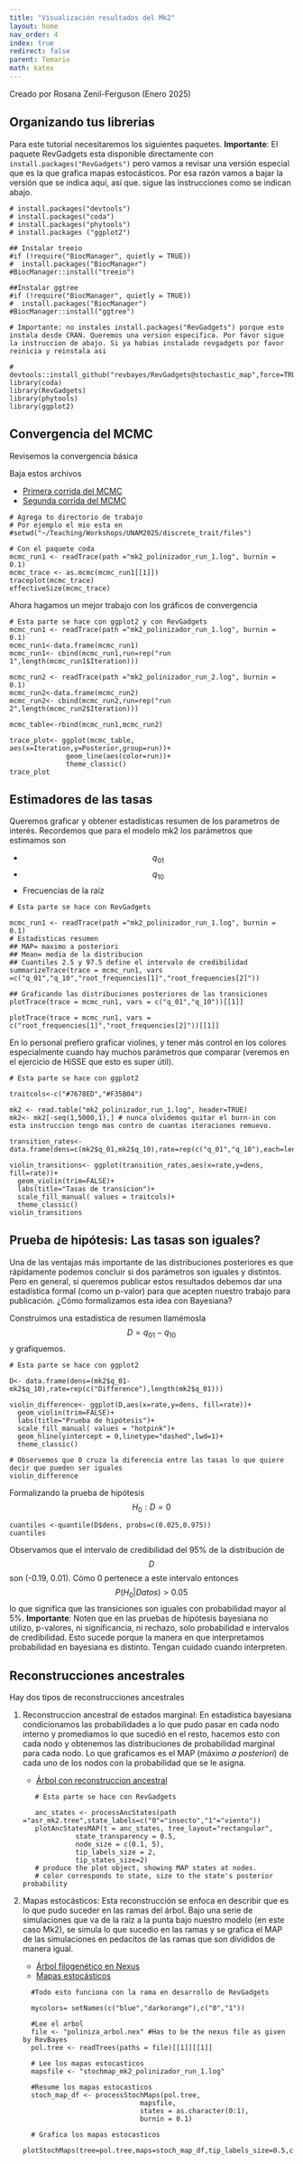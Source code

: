 ```yaml
---
title: "Visualización resultados del Mk2"
layout: home
nav_order: 4
index: true
redirect: false
parent: Temario
math: katex
---
```


Creado por Rosana Zenil-Ferguson (Enero 2025)

## Organizando tus librerias

Para este tutorial necesitaremos los siguientes paquetes. **Importante**: El paquete RevGadgets esta disponible directamente con ``install.packages("RevGadgets")`` pero vamos a revisar una versión especial que es la que grafica mapas estocásticos. Por esa razón vamos a bajar la versión que se indica aquí, así que. sigue las instrucciones como se indican abajo. 

```
# install.packages("devtools")
# install.packages("coda")
# install.packages("phytools")
# install.packages ("ggplot2")

## Instalar treeio
#if (!require("BiocManager", quietly = TRUE))
#  install.packages("BiocManager")
#BiocManager::install("treeio")

##Instalar ggtree
#if (!require("BiocManager", quietly = TRUE))
#  install.packages("BiocManager")
#BiocManager::install("ggtree")

# Importante: no instales install.packages("RevGadgets") porque esto instala desde CRAN. Queremos una version especifica. Por favor sigue la instruccion de abajo. Si ya habias instalado revgadgets por favor reinicia y reinstala asi

# devtools::install_github("revbayes/RevGadgets@stochastic_map",force=TRUE)
library(coda)
library(RevGadgets)
library(phytools)
library(ggplot2)
```

## Convergencia del MCMC

Revisemos la convergencia básica

Baja estos archivos
+ [Primera corrida del MCMC](https://ixchelgzlzr.github.io/filo_bayes_UNAM/docs/discrete/files/mk2_polinizador_run_1.log)
+ [Segunda corrida del MCMC](https://github.com/ixchelgzlzr/filo_bayes_UNAM/blob/main/docs/discrete/files/mk2_polinizador_run_2.log)

```
# Agrega to directorio de trabajo
# Por ejemplo el mio esta en 
#setwd("~/Teaching/Workshops/UNAM2025/discrete_trait/files")

# Con el paquete coda
mcmc_run1 <- readTrace(path ="mk2_polinizador_run_1.log", burnin = 0.1)
mcmc_trace <- as.mcmc(mcmc_run1[[1]])
traceplot(mcmc_trace)
effectiveSize(mcmc_trace)
```

Ahora hagamos un mejor trabajo con los gráficos de convergencia

```
# Esta parte se hace con ggplot2 y con RevGadgets
mcmc_run1 <- readTrace(path ="mk2_polinizador_run_1.log", burnin = 0.1)
mcmc_run1<-data.frame(mcmc_run1)
mcmc_run1<- cbind(mcmc_run1,run=rep("run 1",length(mcmc_run1$Iteration)))

mcmc_run2 <- readTrace(path ="mk2_polinizador_run_2.log", burnin = 0.1)
mcmc_run2<-data.frame(mcmc_run2)
mcmc_run2<- cbind(mcmc_run2,run=rep("run 2",length(mcmc_run2$Iteration)))

mcmc_table<-rbind(mcmc_run1,mcmc_run2)

trace_plot<- ggplot(mcmc_table, aes(x=Iteration,y=Posterior,group=run))+
              geom_line(aes(color=run))+
              theme_classic()
trace_plot

```

## Estimadores de las tasas

Queremos graficar y obtener estadísticas resumen de los parametros de interés. Recordemos que para el modelo mk2 los parámetros que estimamos son

+ $$q_{01}$$
+ $$q_{10}$$
+ Frecuencias de la raíz


```
# Esta parte se hace con RevGadgets

mcmc_run1 <- readTrace(path ="mk2_polinizador_run_1.log", burnin = 0.1)
# Estadisticas resumen
## MAP= maximo a posteriori
## Mean= media de la distribucion
## Cuantiles 2.5 y 97.5 define el intervalo de credibilidad
summarizeTrace(trace = mcmc_run1, vars =c("q_01","q_10","root_frequencies[1]","root_frequencies[2]"))

## Graficando las distribuciones posteriores de las transiciones
plotTrace(trace = mcmc_run1, vars = c("q_01","q_10"))[[1]]

plotTrace(trace = mcmc_run1, vars = c("root_frequencies[1]","root_frequencies[2]"))[[1]]
```

En lo personal prefiero graficar violines, y tener más control en los colores especialmente cuando hay muchos parámetros que comparar (veremos en el ejercicio de HiSSE que esto es super útil).

```
# Esta parte se hace con ggplot2

traitcols<-c("#7678ED","#F35B04")

mk2 <- read.table("mk2_polinizador_run_1.log", header=TRUE)
mk2<- mk2[-seq(1,5000,1),] # nunca olvidemos quitar el burn-in con esta instruccion tengo mas contro de cuantas iteraciones remuevo.

transition_rates<- data.frame(dens=c(mk2$q_01,mk2$q_10),rate=rep(c("q_01","q_10"),each=length(mk2$q_01)))

violin_transitions<- ggplot(transition_rates,aes(x=rate,y=dens, fill=rate))+
  geom_violin(trim=FALSE)+
  labs(title="Tasas de transicion")+
  scale_fill_manual( values = traitcols)+
  theme_classic()
violin_transitions

```

## Prueba de hipótesis: Las tasas son iguales?

Una de las ventajas más importante de las distribuciones posteriores es que rápidamente podemos concluir si dos parámetros son iguales y distintos. Pero en general, si queremos publicar estos resultados debemos dar una estadística formal (como un p-valor) para que acepten nuestro trabajo para publicación. ¿Cómo formalizamos esta idea con Bayesiana?

Construimos una estadística de resumen llamémosla $$D= q_{01}-q_{10}$$ y grafiquemos.

```
# Esta parte se hace con ggplot2

D<- data.frame(dens=(mk2$q_01-mk2$q_10),rate=rep(c("Difference"),length(mk2$q_01)))

violin_difference<- ggplot(D,aes(x=rate,y=dens, fill=rate))+
  geom_violin(trim=FALSE)+
  labs(title="Prueba de hipótesis")+
  scale_fill_manual( values = "hotpink")+
  geom_hline(yintercept = 0,linetype="dashed",lwd=1)+
  theme_classic()

# Observemos que 0 cruza la diferencia entre las tasas lo que quiere decir que pueden ser iguales
violin_difference

```

Formalizando la prueba de hipótesis
$$ H_0: D=0$$


```
cuantiles <-quantile(D$dens, probs=c(0.025,0.975))
cuantiles
```

Observamos que el intervalo de credibilidad del 95% de la distribución de $$D$$ son (-0.19, 0.01). Cómo 0 pertenece a este intervalo entonces $$P(H_0\lvert Datos)>0.05$$ lo que significa que las transiciones son iguales con probabilidad mayor al 5%. **Importante**: Noten que en las pruebas de hipótesis bayesiana no utilizo, p-valores, ni significancia, ni rechazo, solo probabilidad e intervalos de credibilidad. Esto sucede porque la manera en que interpretamos probabilidad en bayesiana es distinto. Tengan cuidado cuando interpreten. 

## Reconstrucciones ancestrales

Hay dos tipos de reconstrucciones ancestrales

1. Reconstruccion ancestral de estados marginal: En estadística bayesiana condicionamos las probabilidades a lo que pudo pasar en cada nodo interno y promediamos lo que sucedió en el resto, hacemos esto con cada nodo y obtenemos las distribuciones de probabilidad marginal para cada nodo. Lo que graficamos es el MAP (máximo *a posteriori*) de cada uno de los nodos con la probabilidad que se le asigna. 

    + [Árbol con reconstruccion ancestral](files/asr_mk2.tree)

    ```
       # Esta parte se hace con RevGadgets

       anc_states <- processAncStates(path ="asr_mk2.tree",state_labels=c("0"="insecto","1"="viento"))
       plotAncStatesMAP(t = anc_states, tree_layout="rectangular",
                 state_transparency = 0.5,
                 node_size = c(0.1, 5),
                 tip_labels_size = 2,
                 tip_states_size=2)
       # produce the plot object, showing MAP states at nodes.
       # color corresponds to state, size to the state's posterior probability

    ```


2. Mapas estocásticos: Esta reconstrucción se enfoca en describir que es lo que pudo suceder en las ramas del árbol. Bajo una serie de simulaciones que va de la raíz a la punta bajo nuestro modelo (en este caso Mk2), se simula lo que sucedio en las ramas y se grafica el MAP de las simulaciones en pedacitos de las ramas que son divididos de manera igual. 

    + [Árbol filogenético en Nexus](files/poliniza_arbol.nex)
    + [Mapas estocásticos](files/stochmap_mk2_polinizador_run_1.log)

    ```
      #Todo esto funciona con la rama en desarrollo de RevGadgets

      mycolors= setNames(c("blue","darkorange"),c("0","1"))

      #Lee el arbol
      file <- "poliniza_arbol.nex" #Has to be the nexus file as given by RevBayes
      pol.tree <- readTrees(paths = file)[[1]][[1]]

      # Lee los mapas estocasticos
      mapsfile <- "stochmap_mk2_polinizador_run_1.log" 

      #Resume los mapas estocasticos 
      stoch_map_df <- processStochMaps(pol.tree,
                                 mapsfile, 
                                 states = as.character(0:1), 
                                 burnin = 0.1)

      # Grafica los mapas estocasticos
      plotStochMaps(tree=pol.tree,maps=stoch_map_df,tip_labels_size=0.5,colors=mycolors)
    ```
